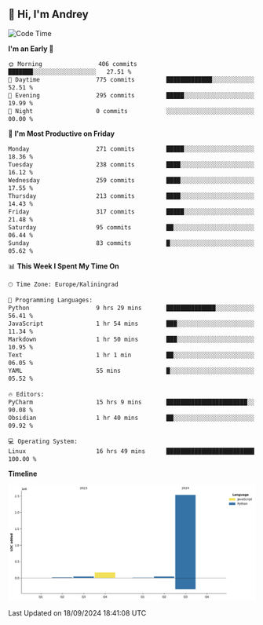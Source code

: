 ## 👋 Hi, I'm Andrey

<!--START_SECTION:waka-->
![Code Time](http://img.shields.io/badge/Code%20Time-442%20hrs%207%20mins-blue)

**I'm an Early 🐤** 

```text
🌞 Morning                406 commits         ███████░░░░░░░░░░░░░░░░░░   27.51 % 
🌆 Daytime                775 commits         █████████████░░░░░░░░░░░░   52.51 % 
🌃 Evening                295 commits         █████░░░░░░░░░░░░░░░░░░░░   19.99 % 
🌙 Night                  0 commits           ░░░░░░░░░░░░░░░░░░░░░░░░░   00.00 % 
```
📅 **I'm Most Productive on Friday** 

```text
Monday                   271 commits         █████░░░░░░░░░░░░░░░░░░░░   18.36 % 
Tuesday                  238 commits         ████░░░░░░░░░░░░░░░░░░░░░   16.12 % 
Wednesday                259 commits         ████░░░░░░░░░░░░░░░░░░░░░   17.55 % 
Thursday                 213 commits         ████░░░░░░░░░░░░░░░░░░░░░   14.43 % 
Friday                   317 commits         █████░░░░░░░░░░░░░░░░░░░░   21.48 % 
Saturday                 95 commits          ██░░░░░░░░░░░░░░░░░░░░░░░   06.44 % 
Sunday                   83 commits          █░░░░░░░░░░░░░░░░░░░░░░░░   05.62 % 
```


📊 **This Week I Spent My Time On** 

```text
🕑︎ Time Zone: Europe/Kaliningrad

💬 Programming Languages: 
Python                   9 hrs 29 mins       ██████████████░░░░░░░░░░░   56.41 % 
JavaScript               1 hr 54 mins        ███░░░░░░░░░░░░░░░░░░░░░░   11.34 % 
Markdown                 1 hr 50 mins        ███░░░░░░░░░░░░░░░░░░░░░░   10.95 % 
Text                     1 hr 1 min          ██░░░░░░░░░░░░░░░░░░░░░░░   06.05 % 
YAML                     55 mins             █░░░░░░░░░░░░░░░░░░░░░░░░   05.52 % 

🔥 Editors: 
PyCharm                  15 hrs 9 mins       ███████████████████████░░   90.08 % 
Obsidian                 1 hr 40 mins        ██░░░░░░░░░░░░░░░░░░░░░░░   09.92 % 

💻 Operating System: 
Linux                    16 hrs 49 mins      █████████████████████████   100.00 % 
```

**Timeline**

![Lines of Code chart](https://raw.githubusercontent.com/Mist3s/Mist3s/main/assets/bar_graph.png)


 Last Updated on 18/09/2024 18:41:08 UTC
<!--END_SECTION:waka-->

